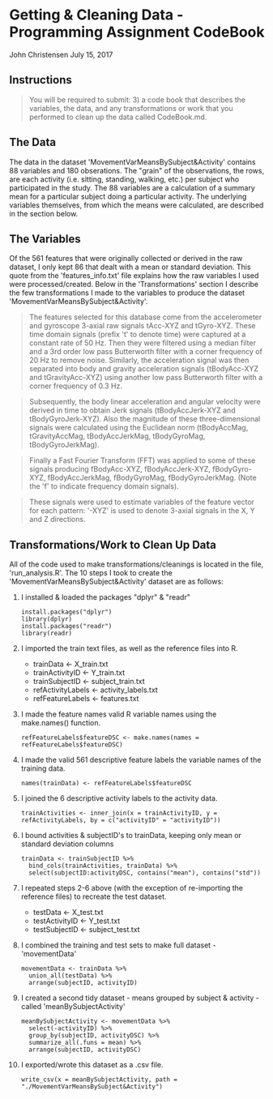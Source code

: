 Getting & Cleaning Data - Programming Assignment CodeBook
================
John Christensen
July 15, 2017

Instructions
------------

> You will be required to submit: 3) a code book that describes the variables, the data, and any transformations or work that you performed to clean up the data called CodeBook.md.

The Data
--------

The data in the dataset 'MovementVarMeansBySubject&Activity' contains 88 variables and 180 obserations. The "grain" of the observations, the rows, are each activity (i.e. sitting, standing, walking, etc.) per subject who participated in the study. The 88 variables are a calculation of a summary mean for a particular subject doing a particular activity. The underlying variables themselves, from which the means were calculated, are described in the section below.

The Variables
-------------

Of the 561 features that were originally collected or derived in the raw dataset, I only kept 86 that dealt with a mean or standard deviation. This quote from the 'features\_info.txt' file explains how the raw variables I used were processed/created. Below in the 'Transformations' section I describe the few transformations I made to the variables to produce the dataset 'MovementVarMeansBySubject&Activity'.

> The features selected for this database come from the accelerometer and gyroscope 3-axial raw signals tAcc-XYZ and tGyro-XYZ. These time domain signals (prefix 't' to denote time) were captured at a constant rate of 50 Hz. Then they were filtered using a median filter and a 3rd order low pass Butterworth filter with a corner frequency of 20 Hz to remove noise. Similarly, the acceleration signal was then separated into body and gravity acceleration signals (tBodyAcc-XYZ and tGravityAcc-XYZ) using another low pass Butterworth filter with a corner frequency of 0.3 Hz.

> Subsequently, the body linear acceleration and angular velocity were derived in time to obtain Jerk signals (tBodyAccJerk-XYZ and tBodyGyroJerk-XYZ). Also the magnitude of these three-dimensional signals were calculated using the Euclidean norm (tBodyAccMag, tGravityAccMag, tBodyAccJerkMag, tBodyGyroMag, tBodyGyroJerkMag).

> Finally a Fast Fourier Transform (FFT) was applied to some of these signals producing fBodyAcc-XYZ, fBodyAccJerk-XYZ, fBodyGyro-XYZ, fBodyAccJerkMag, fBodyGyroMag, fBodyGyroJerkMag. (Note the 'f' to indicate frequency domain signals).

> These signals were used to estimate variables of the feature vector for each pattern:
> '-XYZ' is used to denote 3-axial signals in the X, Y and Z directions.

Transformations/Work to Clean Up Data
-------------------------------------

All of the code used to make transformations/cleanings is located in the file, 'run\_analysis.R'. The 10 steps I took to create the 'MovementVarMeansBySubject&Activity' dataset are as follows:

1.  I installed & loaded the packages "dplyr" & "readr"

        install.packages("dplyr")
        library(dplyr)
        install.packages("readr")
        library(readr)

2.  I imported the train text files, as well as the reference files into R.
    -   trainData &lt;- X\_train.txt
    -   trainActivityID &lt;- Y\_train.txt
    -   trainSubjectID &lt;- subject\_train.txt
    -   refActivityLabels &lt;- activity\_labels.txt
    -   refFeatureLabels &lt;- features.txt

3.  I made the feature names valid R variable names using the make.names() function.

        refFeatureLabels$featureDSC <- make.names(names = refFeatureLabels$featureDSC)

4.  I made the valid 561 descriptive feature labels the variable names of the training data.

        names(trainData) <- refFeatureLabels$featureDSC

5.  I joined the 6 descriptive activity labels to the activity data.

        trainActivities <- inner_join(x = trainActivityID, y = refActivityLabels, by = c("activityID" = "activityID"))

6.  I bound activities & subjectID's to trainData, keeping only mean or standard deviation columns

        trainData <- trainSubjectID %>% 
          bind_cols(trainActivities, trainData) %>%
          select(subjectID:activityDSC, contains("mean"), contains("std"))

7.  I repeated steps 2-6 above (with the exception of re-importing the reference files) to recreate the test dataset.
    -   testData &lt;- X\_test.txt
    -   testActivityID &lt;- Y\_test.txt
    -   testSubjectID &lt;- subject\_test.txt

8.  I combined the training and test sets to make full dataset - 'movementData'

        movementData <- trainData %>% 
          union_all(testData) %>% 
          arrange(subjectID, activityID)

9.  I created a second tidy dataset - means grouped by subject & activity - called 'meanBySubjectActivity'

        meanBySubjectActivity <- movementData %>% 
          select(-activityID) %>% 
          group_by(subjectID, activityDSC) %>% 
          summarize_all(.funs = mean) %>% 
          arrange(subjectID, activityDSC)

10. I exported/wrote this dataset as a .csv file.

        write_csv(x = meanBySubjectActivity, path = "./MovementVarMeansBySubject&Activity")
